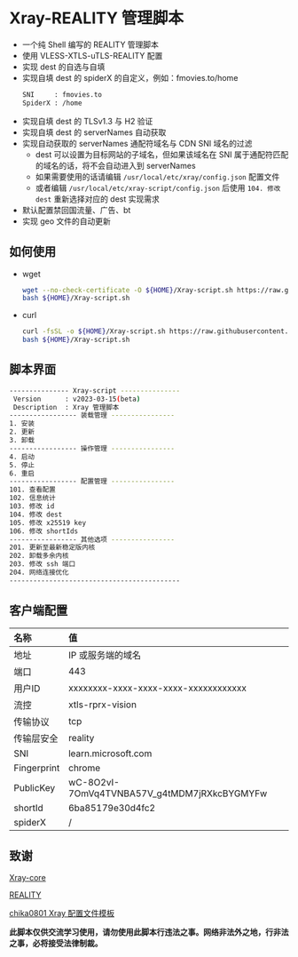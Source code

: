 # Xray-REALITY 管理脚本

* 一个纯 Shell 编写的 REALITY 管理脚本
* 使用 VLESS-XTLS-uTLS-REALITY 配置
* 实现 dest 的自选与自填
* 实现自填 dest 的 spiderX 的自定义，例如：fmovies.to/home
  ```sh
  SNI     : fmovies.to
  SpiderX : /home
  ```
* 实现自填 dest 的 TLSv1.3 与 H2 验证
* 实现自填 dest 的 serverNames 自动获取
* 实现自动获取的 serverNames 通配符域名与 CDN SNI 域名的过滤
  * dest 可以设置为目标网站的子域名，但如果该域名在 SNI 属于通配符匹配的域名的话，将不会自动进入到 serverNames
  * 如果需要使用的话请编辑 `/usr/local/etc/xray/config.json` 配置文件
  * 或者编辑 `/usr/local/etc/xray-script/config.json` 后使用 `104. 修改 dest` 重新选择对应的 dest 实现需求
* 默认配置禁回国流量、广告、bt
* 实现 geo 文件的自动更新

## 如何使用

* wget

  ```sh
  wget --no-check-certificate -O ${HOME}/Xray-script.sh https://raw.githubusercontent.com/zxcvos/Xray-script/main/reality.sh
  bash ${HOME}/Xray-script.sh
  ```

* curl

  ```sh
  curl -fsSL -o ${HOME}/Xray-script.sh https://raw.githubusercontent.com/zxcvos/Xray-script/main/reality.sh
  bash ${HOME}/Xray-script.sh
  ```

## 脚本界面

```sh
--------------- Xray-script ---------------
 Version      : v2023-03-15(beta)
 Description  : Xray 管理脚本
----------------- 装载管理 ----------------
1. 安装
2. 更新
3. 卸载
----------------- 操作管理 ----------------
4. 启动
5. 停止
6. 重启
----------------- 配置管理 ----------------
101. 查看配置
102. 信息统计
103. 修改 id
104. 修改 dest
105. 修改 x25519 key
106. 修改 shortIds
----------------- 其他选项 ----------------
201. 更新至最新稳定版内核
202. 卸载多余内核
203. 修改 ssh 端口
204. 网络连接优化
-------------------------------------------
```

## 客户端配置

| 名称 | 值 |
| :--- | :--- |
| 地址 | IP 或服务端的域名 |
| 端口 | 443 |
| 用户ID | xxxxxxxx-xxxx-xxxx-xxxx-xxxxxxxxxxxx |
| 流控 | xtls-rprx-vision |
| 传输协议 | tcp |
| 传输层安全 | reality |
| SNI | learn.microsoft.com |
| Fingerprint | chrome |
| PublicKey | wC-8O2vI-7OmVq4TVNBA57V_g4tMDM7jRXkcBYGMYFw |
| shortId | 6ba85179e30d4fc2 |
| spiderX | / |

## 致谢

[Xray-core][Xray-core]

[REALITY][REALITY]

[chika0801 Xray 配置文件模板][chika0801-Xray-examples]

[Xray-core]: https://github.com/XTLS/Xray-core (THE NEXT FUTURE)
[REALITY]: https://github.com/XTLS/REALITY (THE NEXT FUTURE)
[chika0801-Xray-examples]: https://github.com/chika0801/Xray-examples (chika0801 Xray 配置文件模板)

**此脚本仅供交流学习使用，请勿使用此脚本行违法之事。网络非法外之地，行非法之事，必将接受法律制裁。**
